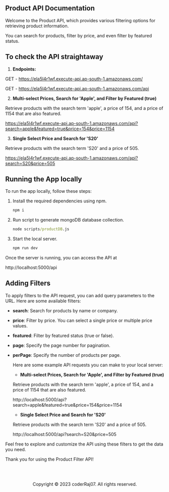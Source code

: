 ## Product API Documentation

Welcome to the Product API, which provides various filtering options for retrieving product information.

You can search for products, filter by price, and even filter by featured status.

## To check the API straightaway

1.  **Endpoints:**

  GET - https://ela5l4r1wf.execute-api.ap-south-1.amazonaws.com/

  GET - https://ela5l4r1wf.execute-api.ap-south-1.amazonaws.com/api

2. **Multi-select Prices, Search for 'Apple', and Filter by Featured (true)**

  Retrieve products with the search term 'apple', a price of 154, and a price of 1154 that are also featured.
  
   https://ela5l4r1wf.execute-api.ap-south-1.amazonaws.com/api?search=apple&featured=true&price=154&price=1154
  
3. **Single Select Price and Search for 'S20'**
  
  Retrieve products with the search term 'S20' and a price of 505.
  
   https://ela5l4r1wf.execute-api.ap-south-1.amazonaws.com/api?search=S20&price=505


## Running the App locally

To run the app locally, follow these steps:

1. Install the required dependencies using npm.
   
   ```cmd
   npm i

2. Run script to generate mongoDB database collection.
   
   ```cmd
   node scripts/productDB.js

3. Start the local server.
   
   ```cmd
   npm run dev

Once the server is running, you can access the API at 

http://localhost:5000/api

## Adding Filters
To apply filters to the API request, you can add query parameters to the URL. Here are some available filters:

- **search**: Search for products by name or company.
- **price**: Filter by price. You can select a single price or multiple price values.
- **featured**: Filter by featured status (true or false).
- **page**: Specify the page number for pagination.
- **perPage**: Specify the number of products per page.

  Here are some example API requests you can make to your local server:

  - **Multi-select Prices, Search for 'Apple', and Filter by Featured (true)**

  Retrieve products with the search term 'apple', a price of 154, and a price of 1154 that are also featured.
  
   http://localhost:5000/api?search=apple&featured=true&price=154&price=1154
  
  - **Single Select Price and Search for 'S20'**
  
  Retrieve products with the search term 'S20' and a price of 505.
  
   http://localhost:5000/api?search=S20&price=505

Feel free to explore and customize the API using these filters to get the data you need.

Thank you for using the Product Filter API!

<br/><br/>

<p align="center">Copyright &copy; 2023 coderRaj07. All rights reserved.</p>



